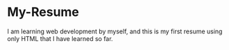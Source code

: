 # My-Resume
I am learning web development by myself, and this is my first resume using only HTML that I have learned so far.
